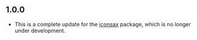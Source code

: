 ## 1.0.0

* This is a complete update for the [iconsax](https://pub.dev/packages/iconsax) package, which is no longer under development.
